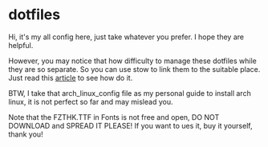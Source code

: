 dotfiles
========

Hi, it's my all config here, just take whatever you prefer. I hope they are helpful.

However, you may notice that how difficulty to manage these dotfiles while they are so separate. So you can use stow to link them to the suitable place. Just read this [article][1] to see how do it.

BTW, I take that arch_linux_config file as my personal guide to install arch linux, it is not perfect so far and may mislead you.

Note that the FZTHK.TTF in Fonts is not free and open, DO NOT DOWNLOAD and SPREAD IT PLEASE! If you
want to ues it, buy it yourself, thank you!

  [1]: http://brandon.invergo.net/news/2012-05-26-using-gnu-stow-to-manage-your-dotfiles.html
